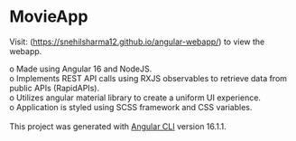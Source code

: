# MovieApp

Visit: (<https://snehilsharma12.github.io/angular-webapp/>) to view the webapp. <br>

o Made using Angular 16 and NodeJS. <br>
o Implements REST API calls using RXJS observables to retrieve data from public APIs (RapidAPIs). <br>
o Utilizes angular material library to create a uniform UI experience. <br>
o Application is styled using SCSS framework and CSS variables. <br>
<br>
This project was generated with [Angular CLI](https://github.com/angular/angular-cli) version 16.1.1.
